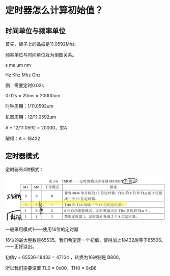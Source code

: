 # 定时器怎么计算初始值？

## 时间单位与频率单位

首先，板子上的晶振是11.0592Mhz。

频率单位与时间单位互为倒数关系。

s		ms	 um	  nm

Hz	 Khz	Mhz	Ghz



例：需要定时0.02s

0.02s = 20ms = 20000um

时钟周期：1/11.0592um

机器周期：12/11.0592um

A * 12/11.0592 = 20000，求A

解得：A = 18432



## 定时器模式

定时器有4种模式：

![image-20200702164627598](README.assets/image-20200702164627598.png)

一般采用模式1——使用16位的定时器

16位的最大整数是65535。我们希望定一个初值，使得加上18432后等于65536。——正好溢出。

初值y = 65536-18432 = 47104 ，转换为16进制是 B800。

所以我们需要设置 TL0 = 0x00，TH0 = 0xB8